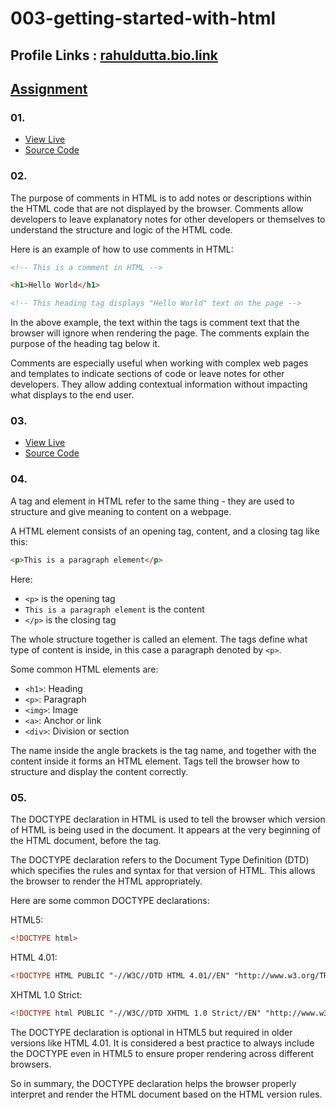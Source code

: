 # 003-getting-started-with-html

## Profile Links : [rahuldutta.bio.link](https://rahuldutta.bio.link)

## [Assignment](./assignment/003-getting-started-with-html.pdf)

### 01.

- [View Live](https://irahuldutta02.github.io/pw-skills-fswd-ja-assignments/003-getting-started-with-html/01/)
- [Source Code](https://github.com/irahuldutta02/pw-skills-fswd-ja-assignments/tree/main/003-getting-started-with-html/01/)

### 02.

The purpose of comments in HTML is to add notes or descriptions within the HTML code that are not displayed by the browser. Comments allow developers to leave explanatory notes for other developers or themselves to understand the structure and logic of the HTML code.

Here is an example of how to use comments in HTML:

```html
<!-- This is a comment in HTML -->

<h1>Hello World</h1>

<!-- This heading tag displays "Hello World" text on the page -->
```

In the above example, the text within the <!-- --> tags is comment text that the browser will ignore when rendering the page. The comments explain the purpose of the heading tag below it.

Comments are especially useful when working with complex web pages and templates to indicate sections of code or leave notes for other developers. They allow adding contextual information without impacting what displays to the end user.

### 03.

- [View Live](https://irahuldutta02.github.io/pw-skills-fswd-ja-assignments/003-getting-started-with-html/03/)
- [Source Code](https://github.com/irahuldutta02/pw-skills-fswd-ja-assignments/tree/main/003-getting-started-with-html/03/)

### 04.

A tag and element in HTML refer to the same thing - they are used to structure and give meaning to content on a webpage.

A HTML element consists of an opening tag, content, and a closing tag like this:

```html
<p>This is a paragraph element</p>
```

Here:

- `<p>` is the opening tag
- `This is a paragraph element` is the content
- `</p>` is the closing tag

The whole structure together is called an element. The tags define what type of content is inside, in this case a paragraph denoted by `<p>`.

Some common HTML elements are:

- `<h1>`: Heading 
- `<p>`: Paragraph
- `<img>`: Image
- `<a>`: Anchor or link
- `<div>`: Division or section 

The name inside the angle brackets is the tag name, and together with the content inside it forms an HTML element. Tags tell the browser how to structure and display the content correctly.

### 05.

The DOCTYPE declaration in HTML is used to tell the browser which version of HTML is being used in the document. It appears at the very beginning of the HTML document, before the <html> tag.

The DOCTYPE declaration refers to the Document Type Definition (DTD) which specifies the rules and syntax for that version of HTML. This allows the browser to render the HTML appropriately.

Here are some common DOCTYPE declarations:

HTML5:

```html
<!DOCTYPE html>
```

HTML 4.01:

```html 
<!DOCTYPE HTML PUBLIC "-//W3C//DTD HTML 4.01//EN" "http://www.w3.org/TR/html4/strict.dtd">
```

XHTML 1.0 Strict:

```html
<!DOCTYPE html PUBLIC "-//W3C//DTD XHTML 1.0 Strict//EN" "http://www.w3.org/TR/xhtml1/DTD/xhtml1-strict.dtd">
```

The DOCTYPE declaration is optional in HTML5 but required in older versions like HTML 4.01. It is considered a best practice to always include the DOCTYPE even in HTML5 to ensure proper rendering across different browsers.

So in summary, the DOCTYPE declaration helps the browser properly interpret and render the HTML document based on the HTML version rules.
